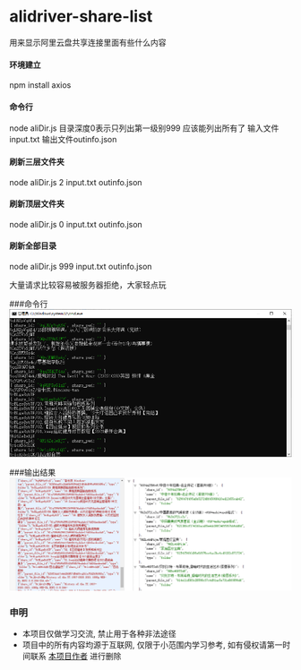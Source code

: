 # alidriver-share-list
用来显示阿里云盘共享连接里面有些什么内容

#### 环境建立
npm install axios


#### 命令行
node aliDir.js 目录深度0表示只列出第一级别999 应该能列出所有了  输入文件input.txt  输出文件outinfo.json<br>
#### 刷新三层文件夹
node aliDir.js 2 input.txt outinfo.json

#### 刷新顶层文件夹
node aliDir.js 0 input.txt outinfo.json

#### 刷新全部目录
node aliDir.js 999 input.txt outinfo.json

大量请求比较容易被服务器拒绝，大家轻点玩

###命令行
![cmd.png](./assets/cmd.png)

###输出结果
![out.png](./assets/out.png)

### 申明

- 本项目仅做学习交流, 禁止用于各种非法途径
- 项目中的所有内容均源于互联网, 仅限于小范围内学习参考, 如有侵权请第一时间联系 [本项目作者](https://github.com/tangjiangjie) 进行删除

